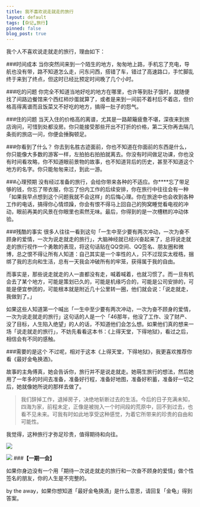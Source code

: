 ```yaml
---
title: 我不喜欢说走就走的旅行
layout: default
tags: [杂记,旅行]
pinned: false
blog_post: true
---
```



我个人不喜欢说走就走的旅行，理由如下：

###时间成本
当你突然间来到一个陌生的地方，匆匆地上路，手机忘了充电，导航也没有带，路不知道怎么走，问东问西，搭错了车，错过了高速路口，手忙脚乱终于来到了终点，但这时已经比预定时间晚了几个小时。

###吃的问题
你完全不知道当地好吃的地方在哪里，也许等到肚子饿时，就随便找了间路边餐馆来个西红柿炒蛋就算了，或者是来到一间前不着村后不着店，但价格高得离谱而且饭菜又不好吃的地方，搞得一肚子的怨气。

###住的问题
当天入住的价格高的离谱，尤其是一路颠簸疲惫不堪，深夜来到旅店询问，可惜到处都没房。你只能接受那些开出不打折的价格，第二天你再去隔几条街的旅店一问，你便会捶胸顿足。

###你看到了什么？
你去到名胜古迹面前，你也不知道在你面前的东西是什么，你只能像大多数的游客一样，左拍拍右拍拍就离去。你没有时间做足功课，你也没有时间看攻略，你不知道眼前景物的故事，也不知道背后的历史，甚至不知道这个地方的名字。你只能匆匆来过，到此一游。

###心理预期
没有经过准备的旅行，会给你带来各种的不适应。你****忘了带足够的钱，你忘了带衣服，你忘了份内工作的后续安排，你在旅行中往往会有一种「如果我早点想到这个问题我就不会这样」的后悔心理。你在旅途中也会收到各种工作的电话，搞得你心情烦躁，你会有恨不得马上回自己的狗窝睡觉看电视的冲动，眼前再美的风景在你眼里也索然无味。最后，你得到的是一次槽糕的冲动体验。

###残酷的事实
很多人往往一看到这句「一生中至少要有两次冲动，一次为奋不顾身的爱情，一次为说走就走的旅行」，大脑神经就已经兴奋起来了，总将说走就走的旅行视作一个勇敢的表现，将这句话贴在QQ空间、QQ签名、朋友圈和微博，总之恨不得让所有人知道：自己其实是一个率性的人，只不过现实太桎梏，捆绑了我的志向和生活，总有一天我会冲破所有的牢笼，获得属于我的自由。

而事实是，那些说走就走的人一直都没有走，喊着喊着，也就习惯了。而一旦有机会去了某个地方，可能是策划已久的，可能是机缘巧合的，可能是公司安排的，可能是便宜参团的，可能根本就是附近几十公里转一圈，他们就会说：「说走就走，我做到了。」

如果这些人知道第一个喊出「一生中至少要有两次冲动，一次为奋不顾身的爱情，一次为说走就走的旅行」这句话的人是一个「46那年，他没了工作、没了财产、没了目标，人生陷入绝望」的人的话，不知道他们会怎么想。如果他们真的想来一场「说走就走的旅行」，不妨先看看这本书：《上得天堂，下得地狱》，看过之后，相信会有不同的感触。

###需要的是这个
不过呢，相对于这本《上得天堂，下得地狱》，我更喜欢推荐你看《最好金龟换酒》。

故事的主角傅真，她会告诉你，旅行并不是说走就走。她萌生旅行的想法，然后她用了一年多的时间去准备，准备好行程，准备好地图，准备好积蓄，准备好一切之后，她就像她所说的那样去做了。

>我们辞掉工作，退掉房子，决绝地斩断过去的生活。今后的日子充满未知，四海为家，前程未定，正像是被抛入一个时间段的荒原中，回不到过去，也看不见未来。可我有时如此地享受这种感觉，为着它所带来的珍贵的自由和可能性。

我觉得，这种旅行才弥足珍贵，值得期待和向往。

![](http://cnfeat.qiniudn.com/%E5%9B%BE%E5%83%8F%20000.png)

![](http://cnfeat.qiniudn.com/%E5%9B%BE%E5%83%8F%202014-03-27-00-56.png)
###**【一期一会】**

如果你身边没有一个用「期待一次说走就走的旅行和一次奋不顾身的爱情」做个性签名的朋友，你的人生是不完整的。

by the away，如果你想知道「最好金龟换酒」是什么意思，请回复「金龟」得到答案。
